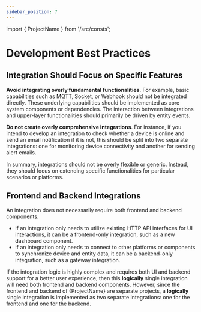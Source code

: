 ```yaml
---
sidebar_position: 7
---
```


import { ProjectName } from '/src/consts';

# Development Best Practices

## Integration Should Focus on Specific Features
**Avoid integrating overly fundamental functionalities**. For example, basic capabilities such as MQTT, Socket, or Webhook should not be integrated directly. These underlying capabilities should be implemented as core system components or dependencies. The interaction between integrations and upper-layer functionalities should primarily be driven by entity events.

**Do not create overly comprehensive integrations**. For instance, if you intend to develop an integration to check whether a device is online and send an email notification if it is not, this should be split into two separate integrations: one for monitoring device connectivity and another for sending alert emails.

In summary, integrations should not be overly flexible or generic. Instead, they should focus on extending specific functionalities for particular scenarios or platforms.

## Frontend and Backend Integrations
An integration does not necessarily require both frontend and backend components.
* If an integration only needs to utilize existing HTTP API interfaces for UI interactions, it can be a frontend-only integration, such as a new dashboard component.
* If an integration only needs to connect to other platforms or components to synchronize device and entity data, it can be a backend-only integration, such as a gateway integration.

If the integration logic is highly complex and requires both UI and backend support for a better user experience, then this **logically** single integration will need both frontend and backend components. However, since the frontend and backend of {ProjectName} are separate projects, a **logically** single integration is implemented as two separate integrations: one for the frontend and one for the backend.

